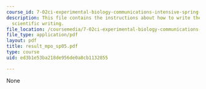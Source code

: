```yaml
---
course_id: 7-02ci-experimental-biology-communications-intensive-spring-2005
description: This file contains the instructions about how to write the results in
  scientific writing.
file_location: /coursemedia/7-02ci-experimental-biology-communications-intensive-spring-2005/ed3b1e53ba218de956de0a8cb1132855_result_mpo_sp05.pdf
file_type: application/pdf
layout: pdf
title: result_mpo_sp05.pdf
type: course
uid: ed3b1e53ba218de956de0a8cb1132855

---
```

None